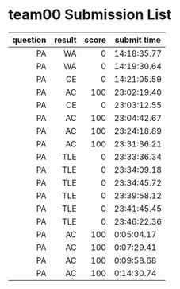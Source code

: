 # team00 Submission List
question | result | score | submit time
----:|----:|-----:|-----
PA | WA | 0 | 14:18:35.77 
PA | WA | 0 | 14:19:30.64 
PA | CE | 0 | 14:21:05.59 
PA | AC | 100 | 23:02:19.40 
PA | CE | 0 | 23:03:12.55 
PA | AC | 100 | 23:04:42.67 
PA | AC | 100 | 23:24:18.89 
PA | AC | 100 | 23:31:36.21 
PA | TLE | 0 | 23:33:36.34 
PA | TLE | 0 | 23:34:09.18 
PA | TLE | 0 | 23:34:45.72 
PA | TLE | 0 | 23:39:58.12 
PA | TLE | 0 | 23:41:45.45 
PA | TLE | 0 | 23:46:22.36 
PA | AC | 100 |  0:05:04.17 
PA | AC | 100 |  0:07:29.41 
PA | AC | 100 |  0:09:58.68 
PA | AC | 100 |  0:14:30.74 
